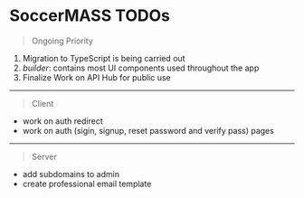 # SoccerMASS TODOs

> Ongoing Priority

1. Migration to TypeScript is being carried out
2. _builder_: contains most UI components used throughout the app
3. Finalize Work on API Hub for public use

---

> Client

- work on auth redirect
- work on auth (sigin, signup, reset password and verify pass) pages

---

> Server

- add subdomains to admin
- create professional email template

<!-- Unleash your team's full potential with our innovative soccer management platform and powerful API solution. -->
